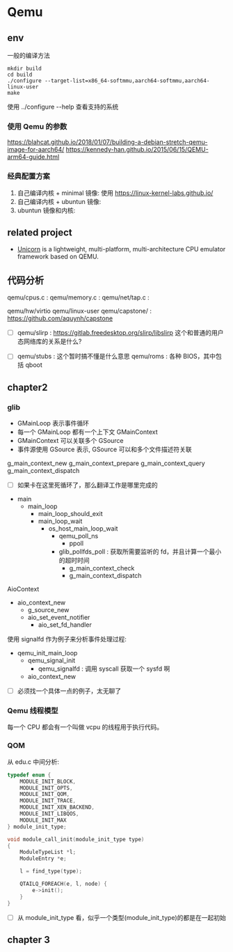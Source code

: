 # Qemu

## env
一般的编译方法
```
mkdir build
cd build
./configure --target-list=x86_64-softmmu,aarch64-softmmu,aarch64-linux-user
make
```

使用 ../configure --help 查看支持的系统

### 使用 Qemu 的参数
https://blahcat.github.io/2018/01/07/building-a-debian-stretch-qemu-image-for-aarch64/
https://kennedy-han.github.io/2015/06/15/QEMU-arm64-guide.html

### 经典配置方案
1. 自己编译内核 + minimal 镜像: 使用 https://linux-kernel-labs.github.io/
2. 自己编译内核 + ubuntun 镜像:
3. ubuntun 镜像和内核:

## related project
- [Unicorn](https://github.com/unicorn-engine/unicorn) is a lightweight, multi-platform, multi-architecture CPU emulator framework based on QEMU.

## 代码分析

qemu/cpus.c : 
qemu/memory.c : 
qemu/net/tap.c : 

qemu/hw/virtio
qemu/linux-user
qemu/capstone/ : https://github.com/aquynh/capstone
- [ ] qemu/slirp : https://gitlab.freedesktop.org/slirp/libslirp 这个和普通的用户态网络库的关系是什么?

- [ ] qemu/stubs : 这个暂时搞不懂是什么意思 
qemu/roms : 各种 BIOS，其中包括 qboot

## chapter2

### glib
- GMainLoop 表示事件循环
- 每一个 GMainLoop 都有一个上下文 GMainContext
- GMainContext 可以关联多个 GSource
- 事件源使用 GSource 表示, GSource 可以和多个文件描述符关联

g_main_context_new
g_main_context_prepare
g_main_context_query
g_main_context_dispatch


- [ ] 如果卡在这里死循环了，那么翻译工作是哪里完成的

- main
  - main_loop
    - main_loop_should_exit
    - main_loop_wait
      - os_host_main_loop_wait
        - qemu_poll_ns
          - ppoll
        - glib_pollfds_poll : 获取所需要监听的 fd，并且计算一个最小的超时时间
          - g_main_context_check
          - g_main_context_dispatch

AioContext

- aio_context_new
  - g_source_new
  - aio_set_event_notifier
    - aio_set_fd_handler 

使用 signalfd 作为例子来分析事件处理过程:
- qemu_init_main_loop
  - qemu_signal_init
    - qemu_signalfd : 调用 syscall 获取一个 sysfd 啊
  - aio_context_new

- [ ] 必须找一个具体一点的例子，太无聊了

### Qemu 线程模型
每一个 CPU 都会有一个叫做 vcpu 的线程用于执行代码。

### QOM

从 edu.c 中间分析:

```c
typedef enum {
    MODULE_INIT_BLOCK,
    MODULE_INIT_OPTS,
    MODULE_INIT_QOM,
    MODULE_INIT_TRACE,
    MODULE_INIT_XEN_BACKEND,
    MODULE_INIT_LIBQOS,
    MODULE_INIT_MAX
} module_init_type;

void module_call_init(module_init_type type)
{
    ModuleTypeList *l;
    ModuleEntry *e;

    l = find_type(type);

    QTAILQ_FOREACH(e, l, node) {
        e->init();
    }
}
```
- [ ] 从 module_init_type 看，似乎一个类型(module_init_type)的都是在一起初始

## chapter 3
